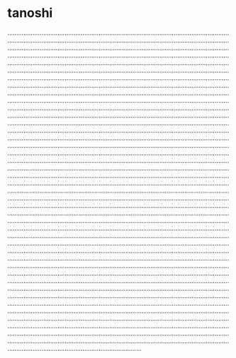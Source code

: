 # tanoshi
...................................................................................................................................................................................................................................................................................................................................................................................................................................................................................................................................................................................................................................................................................................................................................................................................................................................................................................................................................................................................................................................................................................................................................................................................................................................................................................................................................................................................................................................................................................................................................................................................................................................................................................................................................................................................................................................................................................................................................................................................................................................................................................................................................................................................................................................................................................................................................................................................................................................................................................................................................................................................................................................................................................................................................................................................................................................................................................................................................................................................................................................................................................................................................................................................................................................................................................................................................................................................................................................................................................................................................................................................................................................................................................................................................................................................................................................................................................................................................................................................................................................................................................................................................................................................................................................................................................................................................................................................................................................................................................................................................................................................................................................................................................................................................................................................................................................................................................................................................................................................................................................................................................................................................................................................................................................................................................................................................................................................................................................................................................
